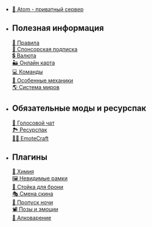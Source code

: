 + [💫 Atom - приватный сервер](/wiki/)
- ## Полезная информация
     [📕 Правила](/wiki/useful/rules)\
     [🔶 Спонсорская подписка](/wiki/useful/sponsor)\
     [💲 Валюта](/wiki/useful/currency)\
     [🏜 Онлайн карта](/wiki/useful/dynmap)\
     [💻 Команды](/wiki/useful/commands)\
     [🔧 Особенные механики](/wiki/useful/specialfeatures)\
     [🌎 Система миров](/wiki/useful/worlds)
- ## Обязательные моды и ресурспак
     [🎤 Голосовой чат](/wiki/require/voicechat)\
     [🏞 Ресурспак](/wiki/require/resourcepack)\
     [🤸‍♂️ EmoteCraft](/wiki/require/emotecraft)
- ## Плагины
     [🧪 Химия](/wiki/plugins/chemistry)\
     [🖼 Невидимые рамки](/wiki/plugins/invisframe)\
     [👕 Стойка для брони](/wiki/plugins/armorstand)\
     [🎭 Смена скина](/wiki/plugins/skins)\
     [🛌 Пропуск ночи](/wiki/plugins/night)\
     [📽 Позы и эмоции](/wiki/plugins/pose)\
     [🍺 Алковарение](/wiki/useful/brewery)
